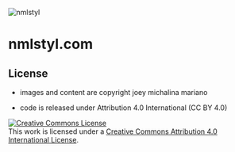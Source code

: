 ![nmlstyl](http://www.nmlstyl.com/images/nmlstyl.png)


# nmlstyl.com

## License

* images and content are copyright joey michalina mariano

* code is released under Attribution 4.0 International (CC BY 4.0)

<a rel="license" href="http://creativecommons.org/licenses/by/4.0/"><img alt="Creative Commons License" style="border-width:0" src="https://i.creativecommons.org/l/by/4.0/88x31.png" /></a><br />This work is licensed under a <a rel="license" href="http://creativecommons.org/licenses/by/4.0/">Creative Commons Attribution 4.0 International License</a>.

